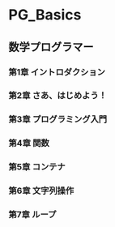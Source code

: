 # PG_Basics
## 数学プログラマー
### 第1章 イントロダクション
### 第2章 さあ、はじめよう！
### 第3章 プログラミング入門
### 第4章 関数
### 第5章 コンテナ
### 第6章 文字列操作
### 第7章 ループ
